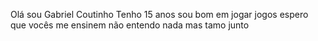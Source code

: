 Olá sou Gabriel Coutinho 
Tenho 15 anos 
sou bom em jogar jogos
espero que vocês me ensinem
não entendo nada mas tamo junto
